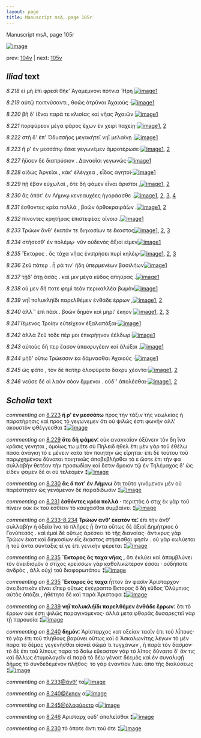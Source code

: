 ```yaml
---
layout: page
title: Manuscript msA, page 105r
---
```


Manuscript msA, page 105r

[![image](http://www.homermultitext.org/iipsrv?OBJ=IIP,1.0&FIF=/project/homer/pyramidal/deepzoom/hmt/vaimg/2017a/VA105RN_0106.tif&WID=100&CVT=JPEG)](http://www.homermultitext.org/ict2/?urn=urn:cite2:hmt:vaimg.2017a:VA105RN_0106)

prev:  [104v](../104v) | next:  [105v](../105v)

## *Iliad* text

*8.218* <a id="8.218"/> εἰ μὴ ἐπὶ φρεσὶ θῆκ' Ἀγαμέμνονι πότνια Ἥρη 				[![image](http://www.homermultitext.org/iipsrv?OBJ=IIP,1.0&FIF=/project/homer/pyramidal/deepzoom/hmt/vaimg/2017a/VA105RN_0277.tif&RGN=0.2012,0.2322,0.3904,0.0308&WID=1000&CVT=JPEG)](http://www.homermultitext.org/ict2/?urn=urn:cite2:hmt:vaimg.2017a:VA105RN_0277@0.2012,0.2322,0.3904,0.0308)[1](#msA_8.1)

*8.219* <a id="8.219"/> αὐτῷ ποιπνύσαντι , θοῶς ὀτρῦναι Ἀχαιούς ·[![image](http://www.homermultitext.org/iipsrv?OBJ=IIP,1.0&FIF=/project/homer/pyramidal/deepzoom/hmt/vaimg/2017a/VA105RN_0277.tif&RGN=0.1962,0.2509,0.3974,0.0323&WID=1000&CVT=JPEG)](http://www.homermultitext.org/ict2/?urn=urn:cite2:hmt:vaimg.2017a:VA105RN_0277@0.1962,0.2509,0.3974,0.0323)[1](#msA_8.1)

*8.220* <a id="8.220"/> βῆ δ' ἱ̈έναι παρά τε κλισίας καὶ νῆας Ἀχαιῶν 				[![image](http://www.homermultitext.org/iipsrv?OBJ=IIP,1.0&FIF=/project/homer/pyramidal/deepzoom/hmt/vaimg/2017a/VA105RN_0277.tif&RGN=0.1982,0.2652,0.4074,0.0383&WID=1000&CVT=JPEG)](http://www.homermultitext.org/ict2/?urn=urn:cite2:hmt:vaimg.2017a:VA105RN_0277@0.1982,0.2652,0.4074,0.0383)[1](#msA_8.1)

*8.221* <a id="8.221"/> πορφύρεον μέγα φᾶρος ἔχων ἐν χειρὶ παχείῃ·[![image](http://www.homermultitext.org/iipsrv?OBJ=IIP,1.0&FIF=/project/homer/pyramidal/deepzoom/hmt/vaimg/2017a/VA105RN_0277.tif&RGN=0.1762,0.2855,0.4314,0.0383&WID=1000&CVT=JPEG)](http://www.homermultitext.org/ict2/?urn=urn:cite2:hmt:vaimg.2017a:VA105RN_0277@0.1762,0.2855,0.4314,0.0383)[1](#msA_8.1), [2](#msA_8.162)

*8.222* <a id="8.222"/> στῆ δ' ἐπ' Ὀδυσσῆος 					μεγακήτεϊ νηῒ μελαίνῃ .[![image](http://www.homermultitext.org/iipsrv?OBJ=IIP,1.0&FIF=/project/homer/pyramidal/deepzoom/hmt/vaimg/2017a/VA105RN_0277.tif&RGN=0.1942,0.308,0.3894,0.0346&WID=1000&CVT=JPEG)](http://www.homermultitext.org/ict2/?urn=urn:cite2:hmt:vaimg.2017a:VA105RN_0277@0.1942,0.308,0.3894,0.0346)[1](#msA_8.1)

*8.223* <a id="8.223"/> ἥ ρ' ἐν μεσσάτῳ ἔσκε γεγωνέμεν ἀμφοτέρωσε·[![image](http://www.homermultitext.org/iipsrv?OBJ=IIP,1.0&FIF=/project/homer/pyramidal/deepzoom/hmt/vaimg/2017a/VA105RN_0277.tif&RGN=0.1982,0.3261,0.4164,0.0361&WID=1000&CVT=JPEG)](http://www.homermultitext.org/ict2/?urn=urn:cite2:hmt:vaimg.2017a:VA105RN_0277@0.1982,0.3261,0.4164,0.0361)[1](#msA_8.1), [2](#msA_8.163)

*8.227* <a id="8.227"/> ἤϋσεν δὲ διαπρύσιον . Δαναοῖσι γεγωνώς·[![image](http://www.homermultitext.org/iipsrv?OBJ=IIP,1.0&FIF=/project/homer/pyramidal/deepzoom/hmt/vaimg/2017a/VA105RN_0277.tif&RGN=0.1982,0.3434,0.4044,0.0376&WID=1000&CVT=JPEG)](http://www.homermultitext.org/ict2/?urn=urn:cite2:hmt:vaimg.2017a:VA105RN_0277@0.1982,0.3434,0.4044,0.0376)[1](#msA_8.1)

*8.228* <a id="8.228"/> αἰδὼς Ἀργεῖοι , 					κὰκ' ἐλέγχεα , εἶδος ἀγητοὶ·[![image](http://www.homermultitext.org/iipsrv?OBJ=IIP,1.0&FIF=/project/homer/pyramidal/deepzoom/hmt/vaimg/2017a/VA105RN_0277.tif&RGN=0.1922,0.3621,0.4154,0.0368&WID=1000&CVT=JPEG)](http://www.homermultitext.org/ict2/?urn=urn:cite2:hmt:vaimg.2017a:VA105RN_0277@0.1922,0.3621,0.4154,0.0368)[1](#msA_8.1)

*8.229* <a id="8.229"/> πῇ ἔβαν εὐχωλαὶ , ὅτε δὴ φάμεν εἶναι ἄριστοι ,[![image](http://www.homermultitext.org/iipsrv?OBJ=IIP,1.0&FIF=/project/homer/pyramidal/deepzoom/hmt/vaimg/2017a/VA105RN_0277.tif&RGN=0.1862,0.3817,0.4454,0.0361&WID=1000&CVT=JPEG)](http://www.homermultitext.org/ict2/?urn=urn:cite2:hmt:vaimg.2017a:VA105RN_0277@0.1862,0.3817,0.4454,0.0361)[1](#msA_8.1), [2](#msA_8.164)

*8.230* <a id="8.230"/> ἃς ὁπότ' ἐν Λήμνῳ 					κενεαυχέες ἠγοράασθε .[![image](http://www.homermultitext.org/iipsrv?OBJ=IIP,1.0&FIF=/project/homer/pyramidal/deepzoom/hmt/vaimg/2017a/VA105RN_0277.tif&RGN=0.1742,0.402,0.4454,0.0361&WID=1000&CVT=JPEG)](http://www.homermultitext.org/ict2/?urn=urn:cite2:hmt:vaimg.2017a:VA105RN_0277@0.1742,0.402,0.4454,0.0361)[1](#msAint_8.174), [2](#msA_8.165), [3](#msA_8.1), [4](#msAim_8.172)

*8.231* <a id="8.231"/> ἔσθοντες κρέα πολλὰ , βοῶν ὀρθοκραιρά̄ων .[![image](http://www.homermultitext.org/iipsrv?OBJ=IIP,1.0&FIF=/project/homer/pyramidal/deepzoom/hmt/vaimg/2017a/VA105RN_0277.tif&RGN=0.1702,0.417,0.4304,0.0398&WID=1000&CVT=JPEG)](http://www.homermultitext.org/ict2/?urn=urn:cite2:hmt:vaimg.2017a:VA105RN_0277@0.1702,0.417,0.4304,0.0398)[1](#msA_8.1), [2](#msA_8.166)

*8.232* <a id="8.232"/> πίνοντες κρητῆρας ἐπιστεφέας οἴνοιο .[![image](http://www.homermultitext.org/iipsrv?OBJ=IIP,1.0&FIF=/project/homer/pyramidal/deepzoom/hmt/vaimg/2017a/VA105RN_0277.tif&RGN=0.1932,0.4395,0.3794,0.0331&WID=1000&CVT=JPEG)](http://www.homermultitext.org/ict2/?urn=urn:cite2:hmt:vaimg.2017a:VA105RN_0277@0.1932,0.4395,0.3794,0.0331)[1](#msA_8.1)

*8.233* <a id="8.233"/> Τρώων ἄνθ' ἑκατόν τε 					διηκοσίων τε ἕκαστος[![image](http://www.homermultitext.org/iipsrv?OBJ=IIP,1.0&FIF=/project/homer/pyramidal/deepzoom/hmt/vaimg/2017a/VA105RN_0277.tif&RGN=0.1822,0.4606,0.4364,0.0368&WID=1000&CVT=JPEG)](http://www.homermultitext.org/ict2/?urn=urn:cite2:hmt:vaimg.2017a:VA105RN_0277@0.1822,0.4606,0.4364,0.0368)[1](#msA_8.1), [2](#msAint_8.175), [3](#msAil_8.176)

*8.234* <a id="8.234"/> στήσεσθ' ἐν πολέμῳ· νῦν οὐδενὸς ἄξιοί εἰμεν[![image](http://www.homermultitext.org/iipsrv?OBJ=IIP,1.0&FIF=/project/homer/pyramidal/deepzoom/hmt/vaimg/2017a/VA105RN_0277.tif&RGN=0.1972,0.4801,0.4094,0.0398&WID=1000&CVT=JPEG)](http://www.homermultitext.org/ict2/?urn=urn:cite2:hmt:vaimg.2017a:VA105RN_0277@0.1972,0.4801,0.4094,0.0398)[1](#msA_8.1)

*8.235* <a id="8.235"/> Ἕκτορος . ὃς τάχα νῆας 					ἐνιπρήσει πυρὶ κηλέῳ·[![image](http://www.homermultitext.org/iipsrv?OBJ=IIP,1.0&FIF=/project/homer/pyramidal/deepzoom/hmt/vaimg/2017a/VA105RN_0277.tif&RGN=0.1662,0.4959,0.4725,0.0391&WID=1000&CVT=JPEG)](http://www.homermultitext.org/ict2/?urn=urn:cite2:hmt:vaimg.2017a:VA105RN_0277@0.1662,0.4959,0.4725,0.0391)[1](#msA_8.1), [2](#msA_8.169), [3](#msA_8.168)

*8.236* <a id="8.236"/> Ζεῦ πάτερ . ἦ ρά τιν' ἤδη 					ὑπερμενέων βασιλήων[![image](http://www.homermultitext.org/iipsrv?OBJ=IIP,1.0&FIF=/project/homer/pyramidal/deepzoom/hmt/vaimg/2017a/VA105RN_0277.tif&RGN=0.1862,0.5192,0.4615,0.0376&WID=1000&CVT=JPEG)](http://www.homermultitext.org/ict2/?urn=urn:cite2:hmt:vaimg.2017a:VA105RN_0277@0.1862,0.5192,0.4615,0.0376)[1](#msA_8.1)

*8.237* <a id="8.237"/> τῇδ' ἄτῃ ᾶσᾰς . καί μιν μέγα κῦδος ἀπηύρας .[![image](http://www.homermultitext.org/iipsrv?OBJ=IIP,1.0&FIF=/project/homer/pyramidal/deepzoom/hmt/vaimg/2017a/VA105RN_0277.tif&RGN=0.1862,0.5379,0.4515,0.0346&WID=1000&CVT=JPEG)](http://www.homermultitext.org/ict2/?urn=urn:cite2:hmt:vaimg.2017a:VA105RN_0277@0.1862,0.5379,0.4515,0.0346)[1](#msA_8.1)

*8.238* <a id="8.238"/> οὐ μεν δή ποτε φημὶ τεὸν περικαλλέα βωμὸν[![image](http://www.homermultitext.org/iipsrv?OBJ=IIP,1.0&FIF=/project/homer/pyramidal/deepzoom/hmt/vaimg/2017a/VA105RN_0277.tif&RGN=0.1932,0.553,0.4244,0.0376&WID=1000&CVT=JPEG)](http://www.homermultitext.org/ict2/?urn=urn:cite2:hmt:vaimg.2017a:VA105RN_0277@0.1932,0.553,0.4244,0.0376)[1](#msA_8.1)

*8.239* <a id="8.239"/> νηῒ πολυκλήϊδι παρελθέμεν ἐνθάδε έρρων ,[![image](http://www.homermultitext.org/iipsrv?OBJ=IIP,1.0&FIF=/project/homer/pyramidal/deepzoom/hmt/vaimg/2017a/VA105RN_0277.tif&RGN=0.1802,0.5733,0.4304,0.0368&WID=1000&CVT=JPEG)](http://www.homermultitext.org/ict2/?urn=urn:cite2:hmt:vaimg.2017a:VA105RN_0277@0.1802,0.5733,0.4304,0.0368)[1](#msA_8.1), [2](#msA_8.170)

*8.240* <a id="8.240"/> ἀλλ`' ἐπὶ πᾶσι . βοῶν δημὸν καὶ μηρί' ἔκηον 				[![image](http://www.homermultitext.org/iipsrv?OBJ=IIP,1.0&FIF=/project/homer/pyramidal/deepzoom/hmt/vaimg/2017a/VA105RN_0277.tif&RGN=0.1892,0.5905,0.3884,0.0391&WID=1000&CVT=JPEG)](http://www.homermultitext.org/ict2/?urn=urn:cite2:hmt:vaimg.2017a:VA105RN_0277@0.1892,0.5905,0.3884,0.0391)[1](#msA_8.171), [2](#msA_8.1), [3](#msAil_8.177)

*8.241* <a id="8.241"/> ϊέμενος Τροίην 					εὐτείχεον ἐξαλαπάξαι·[![image](http://www.homermultitext.org/iipsrv?OBJ=IIP,1.0&FIF=/project/homer/pyramidal/deepzoom/hmt/vaimg/2017a/VA105RN_0277.tif&RGN=0.1902,0.6131,0.3844,0.0383&WID=1000&CVT=JPEG)](http://www.homermultitext.org/ict2/?urn=urn:cite2:hmt:vaimg.2017a:VA105RN_0277@0.1902,0.6131,0.3844,0.0383)[1](#msA_8.1)

*8.242* <a id="8.242"/> ἀλλὰ Ζεῦ τόδε πέρ μοι 					ἐπικρήηνον ἐέλδωρ·[![image](http://www.homermultitext.org/iipsrv?OBJ=IIP,1.0&FIF=/project/homer/pyramidal/deepzoom/hmt/vaimg/2017a/VA105RN_0277.tif&RGN=0.1902,0.6311,0.4064,0.0376&WID=1000&CVT=JPEG)](http://www.homermultitext.org/ict2/?urn=urn:cite2:hmt:vaimg.2017a:VA105RN_0277@0.1902,0.6311,0.4064,0.0376)[1](#msA_8.1)

*8.243* <a id="8.243"/> αὐτοὺς δή περ ἔασον ὑπεκφυγέειν καὶ ἀλύξαι .[![image](http://www.homermultitext.org/iipsrv?OBJ=IIP,1.0&FIF=/project/homer/pyramidal/deepzoom/hmt/vaimg/2017a/VA105RN_0277.tif&RGN=0.1882,0.6514,0.4264,0.0413&WID=1000&CVT=JPEG)](http://www.homermultitext.org/ict2/?urn=urn:cite2:hmt:vaimg.2017a:VA105RN_0277@0.1882,0.6514,0.4264,0.0413)[1](#msA_8.1)

*8.244* <a id="8.244"/> μὴδ' οὕτω Τρώεσσιν 					έα δάμνασθαι Ἀχαιούς ·[![image](http://www.homermultitext.org/iipsrv?OBJ=IIP,1.0&FIF=/project/homer/pyramidal/deepzoom/hmt/vaimg/2017a/VA105RN_0277.tif&RGN=0.1882,0.6702,0.4134,0.0383&WID=1000&CVT=JPEG)](http://www.homermultitext.org/ict2/?urn=urn:cite2:hmt:vaimg.2017a:VA105RN_0277@0.1882,0.6702,0.4134,0.0383)[1](#msA_8.1)

*8.245* <a id="8.245"/> ὡς φάτο , τὸν δὲ πατὴρ ὀλοφύρετο δακρυ χέοντα·[![image](http://www.homermultitext.org/iipsrv?OBJ=IIP,1.0&FIF=/project/homer/pyramidal/deepzoom/hmt/vaimg/2017a/VA105RN_0277.tif&RGN=0.1762,0.6867,0.4525,0.0413&WID=1000&CVT=JPEG)](http://www.homermultitext.org/ict2/?urn=urn:cite2:hmt:vaimg.2017a:VA105RN_0277@0.1762,0.6867,0.4525,0.0413)[1](#msA_8.1), [2](#msAil_8.178)

*8.246* <a id="8.246"/> νεῦσε δέ οἱ λαὸν σόον ἔμμεναι . οὐδ`' ἀπολέσθαι·[![image](http://www.homermultitext.org/iipsrv?OBJ=IIP,1.0&FIF=/project/homer/pyramidal/deepzoom/hmt/vaimg/2017a/VA105RN_0277.tif&RGN=0.1852,0.7077,0.4124,0.0413&WID=1000&CVT=JPEG)](http://www.homermultitext.org/ict2/?urn=urn:cite2:hmt:vaimg.2017a:VA105RN_0277@0.1852,0.7077,0.4124,0.0413)[1](#msA_8.1), [2](#msAim_8.173)

## *Scholia* text

*commenting on* [8.223](#8.223)  <a id="msA_8.163"/> **ἥ ρ' ἐν μεσσάτω** προς τὴν τάξιν τῆς νεωλκίας ἡ παρατήρησις καὶ προς τὸ γεγωνεμεν ὅτι οὐ ψιλῶς ἐστι φωνῆν ἀλλ' ακουστὸν φθέγγεσθαι ⁑[![image](http://www.homermultitext.org/iipsrv?OBJ=IIP,1.0&FIF=/project/homer/pyramidal/deepzoom/hmt/vaimg/2017a/VA105RN_0277.tif&RGN=0.1948,0.1563,0.6222,0.0384&WID=1000&CVT=JPEG)](http://www.homermultitext.org/ict2/?urn=urn:cite2:hmt:vaimg.2017a:VA105RN_0277@0.1948,0.1563,0.6222,0.0384)

*commenting on* [8.229](#8.229)  <a id="msA_8.164"/> **ὅτε δὴ φάμεν⁚** οὐκ αναγκαῖον ὀξύνειν τὸν δη ἵνα κρᾶσις γενηται , ὁμοίως τω μήτε σὺ Πηλειδ ήθελ ἐπι μὲν γὰρ τοῦ ἐθέλω πάσα ἀνάγκη τὸ ε μένειν κατα τὸν ποιητήν ὡς εἴρηται· ἐπι δὲ τούτου τοῦ παρῳχημένου δύναται ποιητικῶς ἀποβεβλῆσθαι τὸ ε ὥστε ἐπι τὴν φα συλλαβὴν θετέον τὴν προσωδίαν καὶ ἔστιν ὅμοιον τῷ ἐν Τηλέμαχος δ' ὡς εἰδεν φαμεν δέ οι οὐ τελέομεν ⁑[![image](http://www.homermultitext.org/iipsrv?OBJ=IIP,1.0&FIF=/project/homer/pyramidal/deepzoom/hmt/vaimg/2017a/VA105RN_0277.tif&RGN=0.1892,0.1698,0.6396,0.0887&WID=1000&CVT=JPEG)](http://www.homermultitext.org/ict2/?urn=urn:cite2:hmt:vaimg.2017a:VA105RN_0277@0.1892,0.1698,0.6396,0.0887)

*commenting on* [8.230](#8.230)  <a id="msA_8.165"/> **ἃς ὅ ποτ' ἐν Λήμνω** ὅτι τοῦτο γινόμενον μὲν οὐ παρέστησεν ὡς γενόμενον δὲ παραδιδωσιν ⁑[![image](http://www.homermultitext.org/iipsrv?OBJ=IIP,1.0&FIF=/project/homer/pyramidal/deepzoom/hmt/vaimg/2017a/VA105RN_0277.tif&RGN=0.6094,0.2508,0.2083,0.0416&WID=1000&CVT=JPEG)](http://www.homermultitext.org/ict2/?urn=urn:cite2:hmt:vaimg.2017a:VA105RN_0277@0.6094,0.2508,0.2083,0.0416)

*commenting on* [8.231](#8.231)  <a id="msA_8.166"/> **ἐσθόντες κρέα πολλὰ ·** περιττὸς ὁ στιχ ἐκ γὰρ τοῦ πίνειν οὐκ ἐκ τοῦ ἐσθίειν τὸ καυχάσθαι συμβαίνει ⁑[![image](http://www.homermultitext.org/iipsrv?OBJ=IIP,1.0&FIF=/project/homer/pyramidal/deepzoom/hmt/vaimg/2017a/VA105RN_0277.tif&RGN=0.6134,0.2854,0.2083,0.051&WID=1000&CVT=JPEG)](http://www.homermultitext.org/ict2/?urn=urn:cite2:hmt:vaimg.2017a:VA105RN_0277@0.6134,0.2854,0.2083,0.051)

*commenting on* [8.233-8.234](#8.233-8.234)  <a id="msA_8.167"/> **Τρώων ἀνθ' ἑκατόν τε⁚** ἐπι τὴν ἄνθ' συλλαβὴν ἡ ὀξεῖα ἵνα τὸ πλῆρες ᾖ ἄντα οὕτως δὲ ἀξιοῖ Δημήτριος ὁ Γονύπεσός . καὶ ἐμοὶ δὲ οὕτως ἀρέσκει τὸ τῆς διανοίας· ἄντικρυς γὰρ Τρώων ἑκατ καὶ διηκοσίων εἷς ἕκαστος στήσεσθαι φησίν . οὐ γὰρ κωλύεται ἡ τοῦ ἄντα σύνταξις εῖ γε ἐπι γενικὴν φέρεται ⁑[![image](http://www.homermultitext.org/iipsrv?OBJ=IIP,1.0&FIF=/project/homer/pyramidal/deepzoom/hmt/vaimg/2017a/VA105RN_0277.tif&RGN=0.6111,0.3275,0.2137,0.1114&WID=1000&CVT=JPEG)](http://www.homermultitext.org/ict2/?urn=urn:cite2:hmt:vaimg.2017a:VA105RN_0277@0.6111,0.3275,0.2137,0.1114)

*commenting on* [8.235](#8.235)  <a id="msA_8.168"/> **Ἕκτορος ὃς ταχα νῆας ,** ὅτι ἐκλύει καὶ ἀπαμβλύνει τὸν ὀνειδισμὸν ὁ στίχος κρείσσων γὰρ καθολικώτερον ἑάσαι · οὐδήποτε ἀνδρός , ἀλλ οὐχὶ τοῦ διαφορωτάτου ⁑[![image](http://www.homermultitext.org/iipsrv?OBJ=IIP,1.0&FIF=/project/homer/pyramidal/deepzoom/hmt/vaimg/2017a/VA105RN_0277.tif&RGN=0.6151,0.4303,0.2008,0.0641&WID=1000&CVT=JPEG)](http://www.homermultitext.org/ict2/?urn=urn:cite2:hmt:vaimg.2017a:VA105RN_0277@0.6151,0.4303,0.2008,0.0641)

*commenting on* [8.235](#8.235)  <a id="msA_8.169"/> **Ἕκτορος ὃς ταχα** ἧττον ἂν φασὶν Ἀρίσταρχον ὀνειδιστικὸν εῖναι εἵπερ οὕτως ἐγέγραπτο Εκτορος ὃ δὴ κῦδος Ὀλύμπιος αὐτὸς ὀπάζει , ἠθέτητο δὲ καὶ παρὰ Ἀριστοφα ⁑[![image](http://www.homermultitext.org/iipsrv?OBJ=IIP,1.0&FIF=/project/homer/pyramidal/deepzoom/hmt/vaimg/2017a/VA105RN_0277.tif&RGN=0.6243,0.4832,0.2055,0.0757&WID=1000&CVT=JPEG)](http://www.homermultitext.org/ict2/?urn=urn:cite2:hmt:vaimg.2017a:VA105RN_0277@0.6243,0.4832,0.2055,0.0757)

*commenting on* [8.239](#8.239)  <a id="msA_8.170"/> **νηῒ πολυκλήϊδι παρελθέμεν ἐνθάδε ἔρρων⁚** ὅτι τὸ ἔρρων οὐκ έστι ψιλῶς παραγινόμενος· ἀλλὰ μετα φθορᾶς δυσαρεςτεῖ γὰρ τῇ παρουσία ⁑[![image](http://www.homermultitext.org/iipsrv?OBJ=IIP,1.0&FIF=/project/homer/pyramidal/deepzoom/hmt/vaimg/2017a/VA105RN_0277.tif&RGN=0.6339,0.5528,0.1887,0.069&WID=1000&CVT=JPEG)](http://www.homermultitext.org/ict2/?urn=urn:cite2:hmt:vaimg.2017a:VA105RN_0277@0.6339,0.5528,0.1887,0.069)

*commenting on* [8.240](#8.240)  <a id="msA_8.171"/> **δημόν⁚** Ἀρίσταρχος κατ oξείαν τασῖν ἐπι τοῦ λΐπους· τὸ γὰρ ἐπι τοῦ πλήθους βαρύνει οὕτως καὶ ὁ Ἀσκαλωνίτης λέγων τὸ μὲν παρα τὸ δέμας γεγενῆσθαι οἱονεὶ σῶμά τι τυγχάνων , ἢ παρὰ τὸν δασμόν· τὸ δὲ ἐπι τοῦ λίπους παρα τὸ δαίω εὔκαστον γὰρ τὸ λῖπος δύναιτο δ' ἄν τις καὶ ἄλλως ἐτυμολογεῖν εἰ παρὰ τὸ δέω γένοιτ δέεμὸς καὶ ἐν συναλιφῇ δῆμος τὸ συνδεδεμένον πλῆθος· τὸ γὰρ ἐναντίον λύει ἀπο τῆς διαλύσεως ⁑[![image](http://www.homermultitext.org/iipsrv?OBJ=IIP,1.0&FIF=/project/homer/pyramidal/deepzoom/hmt/vaimg/2017a/VA105RN_0277.tif&RGN=0.612,0.6172,0.2162,0.1633&WID=1000&CVT=JPEG)](http://www.homermultitext.org/ict2/?urn=urn:cite2:hmt:vaimg.2017a:VA105RN_0277@0.612,0.6172,0.2162,0.1633)

*commenting on* [8.233@ἄνθ'](#8.233@ἄνθ')  <a id="msAil_8.176.comment"/> τα[![image](http://www.homermultitext.org/iipsrv?OBJ=IIP,1.0&FIF=/project/homer/pyramidal/deepzoom/hmt/vaimg/2017a/VA105RN_0277.tif&RGN=0.2913,0.4628,0.018,0.012&WID=1000&CVT=JPEG)](http://www.homermultitext.org/ict2/?urn=urn:cite2:hmt:vaimg.2017a:VA105RN_0277@0.2913,0.4628,0.018,0.012)

*commenting on* [8.240@ἔκηον](#8.240@ἔκηον)  <a id="msAil_8.177.comment"/> α[![image](http://www.homermultitext.org/iipsrv?OBJ=IIP,1.0&FIF=/project/homer/pyramidal/deepzoom/hmt/vaimg/2017a/VA105RN_0277.tif&RGN=0.5465,0.6063,0.022,0.0135&WID=1000&CVT=JPEG)](http://www.homermultitext.org/ict2/?urn=urn:cite2:hmt:vaimg.2017a:VA105RN_0277@0.5465,0.6063,0.022,0.0135)

*commenting on* [8.245@ὀλοφύρετο](#8.245@ὀλοφύρετο)  <a id="msAil_8.178.comment"/> α[![image](http://www.homermultitext.org/iipsrv?OBJ=IIP,1.0&FIF=/project/homer/pyramidal/deepzoom/hmt/vaimg/2017a/VA105RN_0277.tif&RGN=0.4605,0.701,0.014,0.009&WID=1000&CVT=JPEG)](http://www.homermultitext.org/ict2/?urn=urn:cite2:hmt:vaimg.2017a:VA105RN_0277@0.4605,0.701,0.014,0.009)

*commenting on* [8.246](#8.246)  <a id="msAim_8.173.comment"/> Αρισταρχ οὐδ' ἀπολεῖσθαι ⁑[![image](http://www.homermultitext.org/iipsrv?OBJ=IIP,1.0&FIF=/project/homer/pyramidal/deepzoom/hmt/vaimg/2017a/VA105RN_0277.tif&RGN=0.5846,0.7243,0.042,0.0278&WID=1000&CVT=JPEG)](http://www.homermultitext.org/ict2/?urn=urn:cite2:hmt:vaimg.2017a:VA105RN_0277@0.5846,0.7243,0.042,0.0278)

*commenting on* [8.230](#8.230)  <a id="msAint_8.174.comment"/> τὸ ὁποτε ἀντι τοῦ ότε ⁑[![image](http://www.homermultitext.org/iipsrv?OBJ=IIP,1.0&FIF=/project/homer/pyramidal/deepzoom/hmt/vaimg/2017a/VA105RN_0277.tif&RGN=0.1231,0.4057,0.0641,0.0316&WID=1000&CVT=JPEG)](http://www.homermultitext.org/ict2/?urn=urn:cite2:hmt:vaimg.2017a:VA105RN_0277@0.1231,0.4057,0.0641,0.0316)